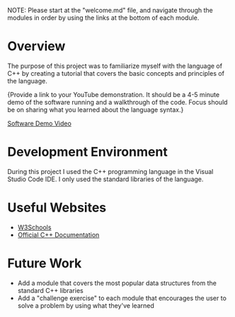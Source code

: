 
NOTE: Please start at the "welcome.md" file, and navigate through the modules in order by using the links at the bottom of each module.

# Overview
The purpose of this project was to familiarize myself with the language of C++ by creating a tutorial that covers the basic concepts and principles of the language.


{Provide a link to your YouTube demonstration. It should be a 4-5 minute demo of the software running and a walkthrough of the code. Focus should be on sharing what you learned about the language syntax.}

[Software Demo Video](http://youtube.link.goes.here)

# Development Environment
During this project I used the C++ programming language in the Visual Studio Code IDE. I only used the standard libraries of the language.

# Useful Websites

- [W3Schools](https://www.w3schools.com/cpp/)
- [Official C++ Documentation](https://learn.microsoft.com/en-us/cpp/?view=msvc-170)

# Future Work

- Add a module that covers the most popular data structures from the standard C++ libraries
- Add a "challenge exercise" to each module that encourages the user to solve a problem by using what they've learned
